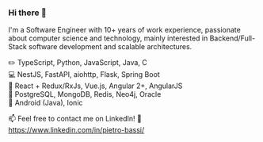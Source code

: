 ### Hi there 👋

I'm a Software Engineer with 10+ years of work experience, passionate about computer science and technology, mainly interested in Backend/Full-Stack software development and scalable architectures.

:pencil2: TypeScript, Python, JavaScript, Java, C  
:computer: NestJS, FastAPI, aiohttp, Flask, Spring Boot  
:art: React + Redux/RxJs, Vue.js, Angular 2+, AngularJS  
:notebook_with_decorative_cover: PostgreSQL, MongoDB, Redis, Neo4j, Oracle  
:iphone: Android (Java), Ionic  

📫 Feel free to contact me on LinkedIn! :slightly_smiling_face: https://www.linkedin.com/in/pietro-bassi/
